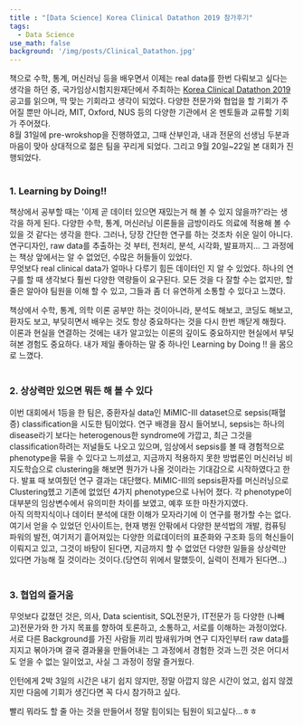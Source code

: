 ```yaml
---
title : "[Data Science] Korea Clinical Datathon 2019 참가후기"
tags:
  - Data Science
use_math: false
background: '/img/posts/Clinical_Datathon.jpg'
---
```


책으로 수학, 통계, 머신러닝 등을 배우면서 이제는 real data를 한번 다뤄보고 싶다는 생각을 하던 중, 국가임상시험지원재단에서 주최하는 [Korea Clinical Datathon 2019](http://datathon.konect.or.kr/)공고를 읽으며, 딱 맞는 기회라고 생각이 되었다. 다양한 전문가와 협업을 할 기회가 주어질 뿐만 아니라, MIT, Oxford, NUS 등의 다양한 기관에서 온 멘토들과 교류할 기회가 주어졌다.  
8월 31일에 pre-wrokshop을 진행하였고, 그때 산부인과, 내과 전문의 선생님 두분과 마음이 맞아 상대적으로 젊은 팀을 꾸리게 되었다. 그리고 9월 20일~22일 본 대회가 진행되었다.  
<br>
### 1. Learning by Doing!!
책상에서 공부할 때는 '이제 곧 데이터 있으면 재밌는거 해 볼 수 있지 않을까?'라는 생각을 하게 된다. 다양한 수학, 통계, 머신러닝 이론들을 금방이라도 의료에 적용해 볼 수 있을 것 같다는 생각을 한다. 그러나, 당장 간단한 연구를 하는 것조차 쉬운 일이 아니다.  
연구디자인, raw data를 추출하는 것 부터, 전처리, 분석, 시각화, 발표까지... 그 과정에는 책상 앞에서는 알 수 없었던, 수많은 허들들이 있었다.  
무엇보다 real clinical data가 얼마나 다루기 힘든 데이터인 지 알 수 있었다. 하나의 연구를 할 때 생각보다 훨씬 다양한 역량들이 요구된다. 모든 것을 다 잘할 수는 없지만, 할 줄은 알아야 팀원을 이해 할 수 있고, 그들과 좀 더 유연하게 소통할 수 있다고 느꼈다. 

책상에서 수학, 통계, 의학 이론 공부만 하는 것이아니라, 분석도 해보고, 코딩도 해보고, 환자도 보고, 부딪히면서 배우는 것도 항상 중요하다는 것을 다시 한번 깨닫게 해줬다. 이론과 현실을 연결하는 것에는 내가 알고있는 이론의 깊이도 중요하지만 현실에서 부딪혀본 경험도 중요하다. 내가 제일 좋아하는 말 중 하나인 Learning by Doing !! 을 몸으로 느꼈다.  
<br>
### 2. 상상력만 있으면 뭐든 해 볼 수 있다
이번 대회에서 1등을 한 팀은, 중환자실 data인 MiMIC-III dataset으로 sepsis(패혈증) classification을 시도한 팀이었다. 연구 배경을 잠시 들어보니, sepsis는 하나의 disease라기 보다는 heterogenous한 syndrome에 가깝고, 최근 그것을 classification하려는 저널들도 나오고 있으며, 임상에서 sepsis를 볼 때 경험적으로 phenotype을 묶을 수 있다고 느끼셨고, 지금까지 적용하지 못한 방법론인 머신러닝 비지도학습으로 clustering을 해보면 뭔가가 나올 것이라는 기대감으로 시작하였다고 한다. 발표 때 보여줬던 연구 결과는 대단했다. MiMIC-III의 sepsis환자를 머신러닝으로 Clustering헸고 기존에 없었던 4가지 phenotype으로 나뉘어 졌다. 각 phenotype이 대부분의 임상변수에서 유의미한 차이를 보였고, 예후 또한 마찬가지였다.  
아직 의학지식이나 데이터 분석에 대한 이해가 모자라기에 이 연구를 평가할 수는 없다. 여기서 얻을 수 있었던 인사이트는, 현재 병원 안팎에서 다양한 분석법의 개발, 컴퓨팅 파워의 발전, 여기저기 흩어져있는 다양한 의료데이터의 표준화와 구조화 등의 혁신들이 이뤄지고 있고, 그것이 바탕이 된다면, 지금까지 할 수 없었던 다양한 일들을 상상력만 있다면 가능해 질 것이라는 것이다.(당연히 위에서 말했듯이, 실력이 전제가 된다면...)  
<br>
### 3.  협업의 즐거움
무엇보다 값졌던 것은, 의사, Data scientisit, SQL전문가, IT전문가 등 다양한 (나빼고)전문가와 한 가지 목표를 향하여 토론하고, 소통하고, 서로를 이해하는 과정이었다.  서로 다른 Background를 가진 사람들 끼리 밤새워가며 연구 디자인부터 raw data를 지지고 볶아가며 결국 결과물을 만들어내는 그 과정에서 경험한 것과 느낀 것은 어디서도 얻을 수 없는 일이었고, 사실 그 과정이 정말 즐거웠다. 


인턴에게 2박 3일의 시간은 내기 쉽지 않지만, 정말 아깝지 않은 시간이 었고, 쉽지 않겠지만 다음에 기회가 생긴다면 꼭 다시 참가하고 싶다.  

빨리 뭐라도 할 줄 아는 것을 만들어서 정말 힘이되는 팀원이 되고싶다...ㅎㅎ
